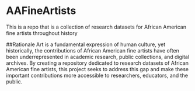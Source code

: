 # AAFineArtists
This is a repo that is a collection of research datasets for African American fine artists throughout history

##Rationale
Art is a fundamental expression of human culture, yet historically, the contributions of African American fine artists have often been underrepresented in academic research, public collections, and digital archives. By creating a repository dedicated to research datasets of African American fine artists, this project seeks to address this gap and make these important contributions more accessible to researchers, educators, and the public.
